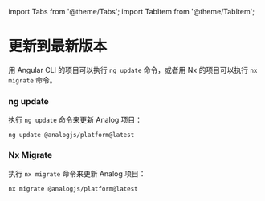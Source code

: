 import Tabs from '@theme/Tabs';
import TabItem from '@theme/TabItem';

# 更新到最新版本

用 Angular CLI 的项目可以执行 `ng update` 命令，或者用 Nx 的项目可以执行 `nx migrate` 命令。

<Tabs groupId="app-upgrader">
  <TabItem label="ng update" value="ng-update">

### ng update

执行 `ng update` 命令来更新 Analog 项目：

```shell
ng update @analogjs/platform@latest
```

</TabItem>

  <TabItem label="Nx migrate" value="nx-migrate">

### Nx Migrate

执行 `nx migrate` 命令来更新 Analog 项目：

```shell
nx migrate @analogjs/platform@latest
```

</TabItem>
</Tabs>
